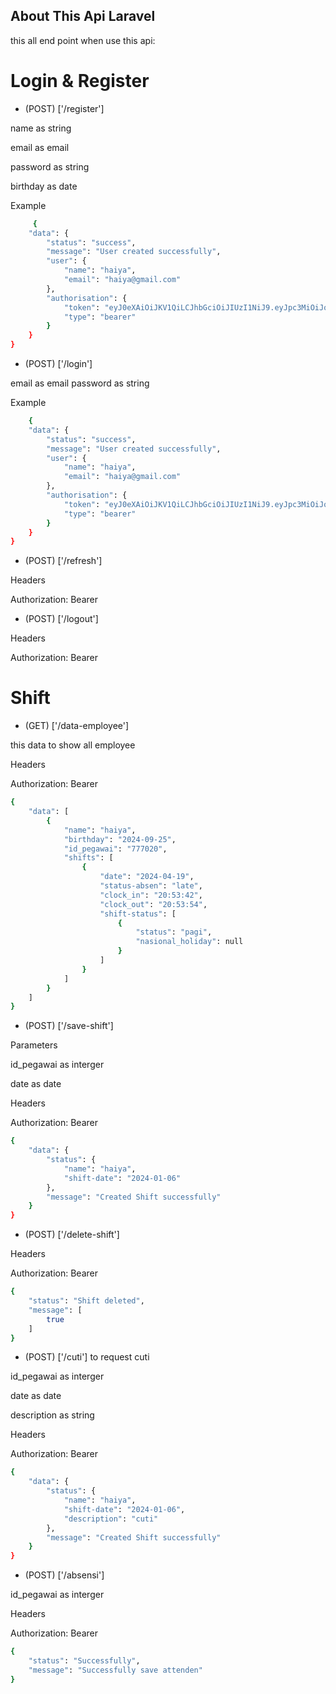 
## About This Api Laravel 

this all end point when use this api:

# Login & Register 

- (POST) ['/register']

 name as string
 
 email as email
 
 password as string
 
 birthday as date
 
 Example
```bash
     {
    "data": {
        "status": "success",
        "message": "User created successfully",
        "user": {
            "name": "haiya",
            "email": "haiya@gmail.com"
        },
        "authorisation": {
            "token": "eyJ0eXAiOiJKV1QiLCJhbGciOiJIUzI1NiJ9.eyJpc3MiOiJodHRwOi8vMTI3LjAuMC4xOjgwMDAvYXBpL3JlZ2lzdGVyIiwiaWF0IjoxNzEzNTMwNDQ5LCJleHAiOjE3MTM1MzQwNDksIm5iZiI6MTcxMzUzMDQ0OSwianRpIjoiSWp0cjU1ckRzWEVPTnUzcSIsInN1YiI6IjEiLCJwcnYiOiIyM2JkNWM4OTQ5ZjYwMGFkYjM5ZTcwMWM0MDA4NzJkYjdhNTk3NmY3IiwiZW1haWwiOiJoYWl5YUBnbWFpbC5jb20iLCJuYW1lIjoiaGFpeWEifQ.omaVQ8BCXm_9Yb59IGNdM1WofXPSWbNeRsLnj0OyJE8",
            "type": "bearer"
        }
    }
}
```

- (POST) ['/login']

 email as email
 password as string

Example

```bash
    {
    "data": {
        "status": "success",
        "message": "User created successfully",
        "user": {
            "name": "haiya",
            "email": "haiya@gmail.com"
        },
        "authorisation": {
            "token": "eyJ0eXAiOiJKV1QiLCJhbGciOiJIUzI1NiJ9.eyJpc3MiOiJodHRwOi8vMTI3LjAuMC4xOjgwMDAvYXBpL2xvZ2luIiwiaWF0IjoxNzEzNTUxODAzLCJleHAiOjE3MTM1NTU0MDMsIm5iZiI6MTcxMzU1MTgwMywianRpIjoiNHlGQVV1WmoweEF1bXJJRSIsInN1YiI6IjEiLCJwcnYiOiIyM2JkNWM4OTQ5ZjYwMGFkYjM5ZTcwMWM0MDA4NzJkYjdhNTk3NmY3IiwiZW1haWwiOiJoYWl5YUBnbWFpbC5jb20iLCJuYW1lIjoiaGFpeWEifQ.OFUzJe7bPhpoFGu820Rr1y5FDZLwD8kk0yLLp0TZPfI",
            "type": "bearer"
        }
    }
}
```
- (POST) ['/refresh']

Headers

Authorization: Bearer <token>
- (POST) ['/logout']

Headers

Authorization: Bearer <token>



# Shift  

- (GET) ['/data-employee']

this data to show all employee

Headers

Authorization: Bearer <token>
```bash
{
    "data": [
        {
            "name": "haiya",
            "birthday": "2024-09-25",
            "id_pegawai": "777020",
            "shifts": [
                {
                    "date": "2024-04-19",
                    "status-absen": "late",
                    "clock_in": "20:53:42",
                    "clock_out": "20:53:54",
                    "shift-status": [
                        {
                            "status": "pagi",
                            "nasional_holiday": null
                        }
                    ]
                }
            ]
        }
    ]
}
```

- (POST) ['/save-shift']

Parameters


id_pegawai as interger 

date as date 


Headers

Authorization: Bearer <token>

```bash
{
    "data": {
        "status": {
            "name": "haiya",
            "shift-date": "2024-01-06"
        },
        "message": "Created Shift successfully"
    }
}
```


- (POST) ['/delete-shift']

Headers

Authorization: Bearer <token>

```bash
{
    "status": "Shift deleted",
    "message": [
        true
    ]
}
```

- (POST) ['/cuti']
to request cuti

id_pegawai as interger

date as date

description as string

Headers

Authorization: Bearer <token>

```bash
{
    "data": {
        "status": {
            "name": "haiya",
            "shift-date": "2024-01-06",
            "description": "cuti"
        },
        "message": "Created Shift successfully"
    }
}

```



- (POST) ['/absensi']

id_pegawai as interger


Headers

Authorization: Bearer <token>


```bash
{
    "status": "Successfully",
    "message": "Successfully save attenden"
}
```
